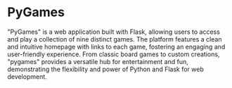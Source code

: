 # PyGames
"PyGames" is a web application built with Flask, allowing users to access and play a collection of nine distinct games. The platform features a clean and intuitive homepage with links to each game, fostering an engaging and user-friendly experience. From classic board games to custom creations, "pygames" provides a versatile hub for entertainment and fun, demonstrating the flexibility and power of Python and Flask for web development.
